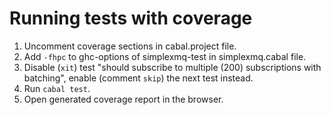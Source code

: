 # Running tests with coverage

1. Uncomment coverage sections in cabal.project file.
2. Add `-fhpc` to ghc-options of simplexmq-test in simplexmq.cabal file.
3. Disable (`xit`) test "should subscribe to multiple (200) subscriptions with batching", enable (comment `skip`) the next test instead.
4. Run `cabal test`.
5. Open generated coverage report in the browser.
